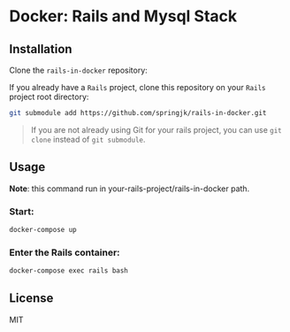 # Docker: Rails and Mysql Stack

## Installation

Clone the `rails-in-docker` repository:

If you already have a `Rails` project, clone this repository on your `Rails` project root directory:

```bash
git submodule add https://github.com/springjk/rails-in-docker.git
```
>If you are not already using Git for your rails project, you can use `git clone` instead of `git submodule`.


## Usage

**Note**: this command run in your-rails-project/rails-in-docker path.

### Start:

```bash
docker-compose up
```

### Enter the Rails container:

```bash
docker-compose exec rails bash
```


## License

MIT